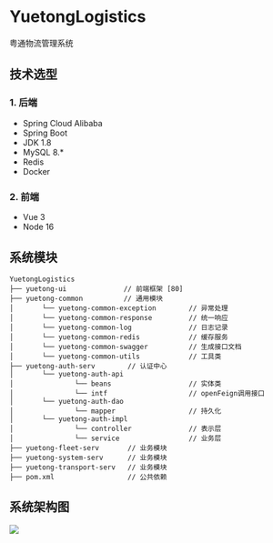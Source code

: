 # YuetongLogistics

粤通物流管理系统

## 技术选型

### 1. 后端

* Spring Cloud Alibaba
* Spring Boot
* JDK 1.8
* MySQL 8.*
* Redis
* Docker

### 2. 前端

* Vue 3
* Node 16

## 系统模块

~~~
YuetongLogistics
├── yuetong-ui              // 前端框架 [80]
├── yuetong-common          // 通用模块
│       └── yuetong-common-exception        // 异常处理
│       └── yuetong-common-response         // 统一响应
│       └── yuetong-common-log              // 日志记录
│       └── yuetong-common-redis            // 缓存服务
│       └── yuetong-common-swagger          // 生成接口文档
│       └── yuetong-common-utils            // 工具类
├── yuetong-auth-serv        // 认证中心
│       └── yuetong-auth-api
│               └── beans                   // 实体类
│               └── intf                    // openFeign调用接口
│       └── yuetong-auth-dao
│               └── mapper                  // 持久化
│       └── yuetong-auth-impl
│               └── controller              // 表示层
│               └── service                 // 业务层
├── yuetong-fleet-serv       // 业务模块
├── yuetong-system-serv      // 业务模块
├── yuetong-transport-serv   // 业务模块
├── pom.xml                  // 公共依赖
~~~

## 系统架构图

![](https://pic.imgdb.cn/item/64a2671a1ddac507cc9da6b5.jpg)
